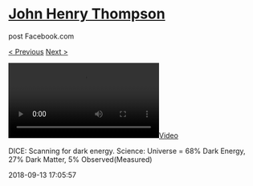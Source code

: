 # [John Henry Thompson](../README.md)
post Facebook.com

[< Previous](2018-09-13-1.md) [Next >](2018-09-12-1.md)

[![](../media/2018-09-13/DICE-Scanning-for-dark-energy-Science-Universe-68-Dark-Energy-27.mp4)](../README.md)

DICE: Scanning for dark energy. Science: Universe = 68% Dark Energy, 27% Dark Matter, 5% Observed(Measured)

2018-09-13 17:05:57